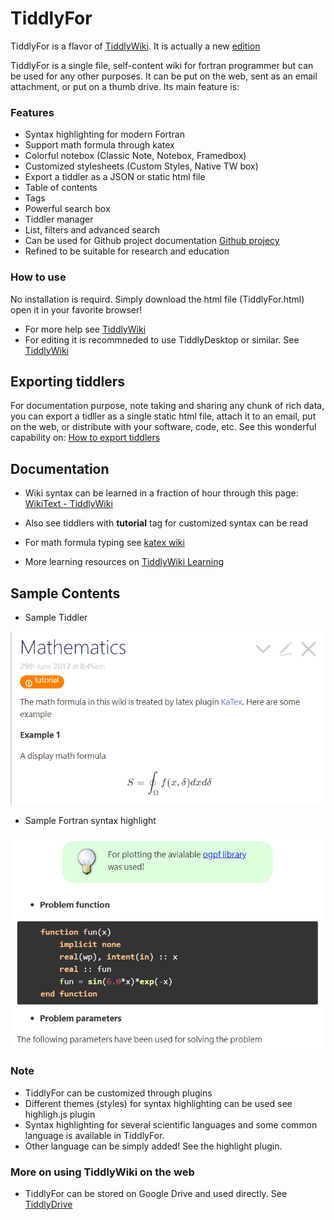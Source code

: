 # TiddlyFor

TiddlyFor is a flavor of [TiddlyWiki](http://tiddlywiki.com). It is actually a new [edition](https://tiddlywiki.com/#Editions)

TiddlyFor is a single file, self-content wiki for fortran programmer but can be used for any other purposes. It can be put on the web, sent as an email attachment, or put on a thumb drive. Its main feature is:

### Features

* Syntax highlighting for modern Fortran
* Support math formula through katex
* Colorful notebox (Classic Note, Notebox, Framedbox)
* Customized stylesheets (Custom Styles, Native TW box)
* Export a tiddler as a JSON or static html file
* Table of contents
* Tags
* Powerful search box
* Tiddler manager
* List, filters and advanced search
* Can be used for Github project documentation [Github projecy](https://tiddlywiki.com/#Using%20TiddlyWiki%20for%20GitHub%20project%20documentation)
* Refined to be suitable for research and education

### How to use
No installation is requird. Simply download the html file (TiddlyFor.html) open it in your favorite browser!

* For more help see [TiddlyWiki](http://tiddlywiki.com)
* For editing it is recommneded to use TiddlyDesktop or similar. See [TiddlyWiki](http://tiddlywiki.com)


## Exporting tiddlers
For documentation purpose, note taking and sharing any chunk of rich data, you can export a tidller as a single static html file, attach it to an email, put on the web, or distribute with your software, code, etc. See this wonderful capability on: [How to export tiddlers](https://tiddlywiki.com/#Using%20TiddlyWiki%20for%20GitHub%20project%20documentation)


## Documentation

* Wiki syntax can be learned in a fraction of hour through this page: [WikiText - TiddlyWiki](https://tiddlywiki.com/static/WikiText.html)
* Also see tiddlers with **tutorial** tag for customized syntax can be read
* For math formula typing see [katex wiki](https://github.com/khan/katex/wiki)

* More learning resources on [TiddlyWiki Learning](https://tiddlywiki.com/)

## Sample Contents

* Sample Tiddler


![Sample Tiddler](images/sample_tiddler.png)

* Sample Fortran syntax highlight

![Fortran Syntax Highlight](images/fortran_syntax_highlight.png)

### Note
* TiddlyFor can be customized through plugins
* Different themes (styles) for syntax highlighting can be used see highligh.js plugin
* Syntax highlighting for several scientific languages and some common language is available in TiddlyFor. 
* Other language can be simply added! See the highlight plugin.

### More on using TiddlyWiki on the web
* TiddlyFor can be stored on Google Drive and used directly. See [TiddlyDrive](https://tiddlywiki.com/#TiddlyDrive%20Add-on%20for%20Google%20Drive%20by%20Joshua%20Stubbs)
